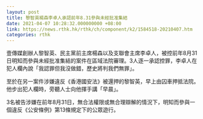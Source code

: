 ```yaml
---
layout: post
title: 黎智英楊森李卓人承認前年8.31參與未經批准集結
date: 2021-04-07 10:28:32.000000000 +08:00
link: https://news.rthk.hk/rthk/ch/component/k2/1584518-20210407.htm
categories: rthk
---
```


壹傳媒創辦人黎智英、民主黨前主席楊森以及支聯會主席李卓人，被控前年8月31日明知而參與未經批准集結的案件在區域法院審理。3人逐一承認控罪，李卓人在犯人欄內說「我認罪但我沒做錯，歷史將判我們無罪」。

至於在另一案件涉嫌違反《香港國安法》被還押的黎智英，早上由囚車押抵法院。他步出犯人欄時，旁聽人士向他揮手講「早晨」。 

3名被告涉嫌在前年8月31日，無合法權限或無合理辯解的情況下，明知而參與一個違反《公安條例》第13條規定下的公眾遊行。
